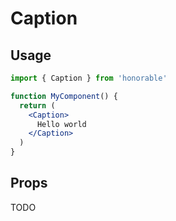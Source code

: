 # Caption

## Usage

```jsx
import { Caption } from 'honorable'

function MyComponent() {
  return (
    <Caption>
      Hello world
    </Caption>
  )
}
```

## Props

TODO
